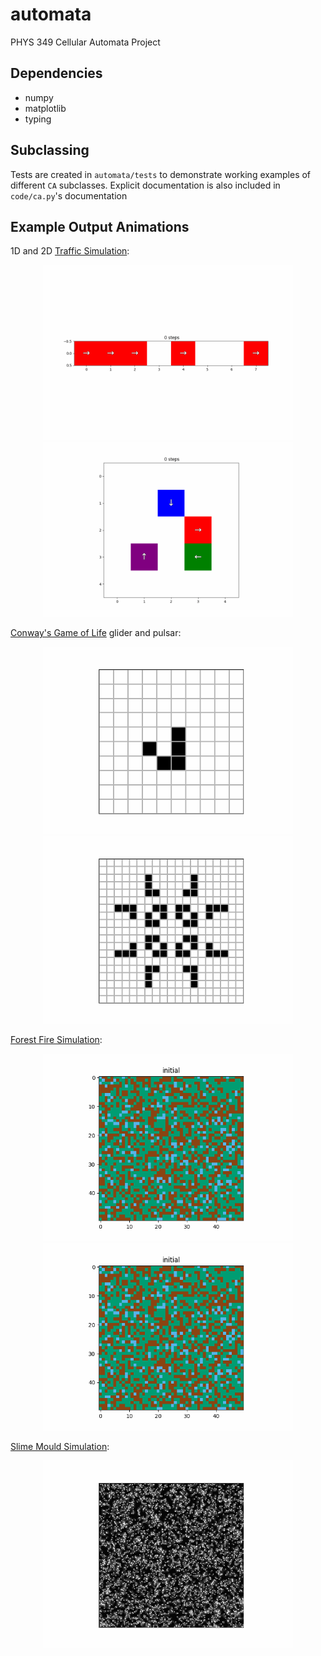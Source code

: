# automata
PHYS 349 Cellular Automata Project

## Dependencies

- numpy
- matplotlib
- typing

## Subclassing

Tests are created in `automata/tests` to demonstrate working examples of different `CA` subclasses. Explicit documentation is also included in `code/ca.py`'s documentation

## Example Output Animations

1D and 2D [Traffic Simulation](https://doi.org/10.1007/978-1-4939-8700-9_57):
<p align="center">
  <img alt="1D" src="output/traffic_tests/traffic1D-2.gif" width="400"/>
  <img alt="2D" src="output/traffic_tests/traffic2D.gif" width="400"/>
</p>

[Conway's Game of Life](https://en.wikipedia.org/wiki/Conway%27s_Game_of_Life) glider and pulsar:
<p align="center">
  <img alt="glider" src="output/gol_tests/gol_glider.gif" width="400"/>
  <img alt="pulsar" src="output/gol_tests/gol_pulsar.gif" width="400"/>
</p>

[Forest Fire Simulation](https://doi.org/10.1007/978-1-4939-8700-9_57):
<p align="center">
  <img alt="quick" src="output/land_use_tests/fire_spread_1.gif" width="400"/>
  <img alt="endless" src="output/land_use_tests/earth_to_tree_random_3.gif" width="400"/>
</p>

[Slime Mould Simulation](https://doi.org/10.1162/artl.2010.16.2.16202):
<p align="center">
  <img alt="slime" src="output/sensor_offset_tests/slime200.gif" width="400"/>
</p>

